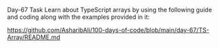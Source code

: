 Day-67 Task
Learn about TypeScript arrays by using the following guide and coding along with the examples provided in it:

https://github.com/AsharibAli/100-days-of-code/blob/main/day-67/TS-Array/README.md